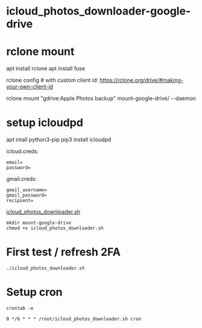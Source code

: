 # icloud_photos_downloader-google-drive

# rclone mount
apt install rclone
apt install fuse

rclone config	# with custom client id: https://rclone.org/drive/#making-your-own-client-id

rclone mount "gdrive:Apple Photos backup" mount-google-drive/ --daemon

# setup icloudpd
apt intall python3-pip
pip3 install icloudpd

icloud.creds: 
```
email=
password=
```
gmail.creds:
```
gmail_username=
gmail_password=
recipient=
```

[icloud_photos_downloader.sh](./icloud_photos_downloader.sh)

```
mkdir mount-google-drive
chmod +x icloud_photos_downloader.sh
```
# First test  / refresh 2FA
```
./icloud_photos_downloader.sh 
```
# Setup cron
```
crontab -e

0 */6 * * * /root/icloud_photos_downloader.sh cron
```
